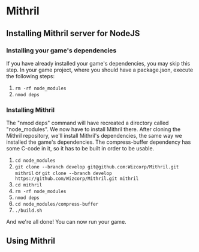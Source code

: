# Mithril

## Installing Mithril server for NodeJS

### Installing your game's dependencies

If you have already installed your game's dependencies, you may skip this step.
In your game project, where you should have a package.json, execute the following steps:

1. `rm -rf node_modules`
2. `nmod deps`

### Installing Mithril

The "nmod deps" command will have recreated a directory called "node_modules". We now have to install Mithril there.
After cloning the Mithril repository, we'll install Mithril's dependencies, the same way we installed the game's dependencies.
The compress-buffer dependency has some C-code in it, so it has to be built in order to be usable.

1. `cd node_modules`
2. `git clone --branch develop git@github.com:Wizcorp/Mithril.git mithril` or `git clone --branch develop https://github.com/Wizcorp/Mithril.git mithril`
3. `cd mithril`
4. `rm -rf node_modules`
5. `nmod deps`
6. `cd node_modules/compress-buffer`
7. `./build.sh`

And we're all done! You can now run your game.

## Using Mithril


